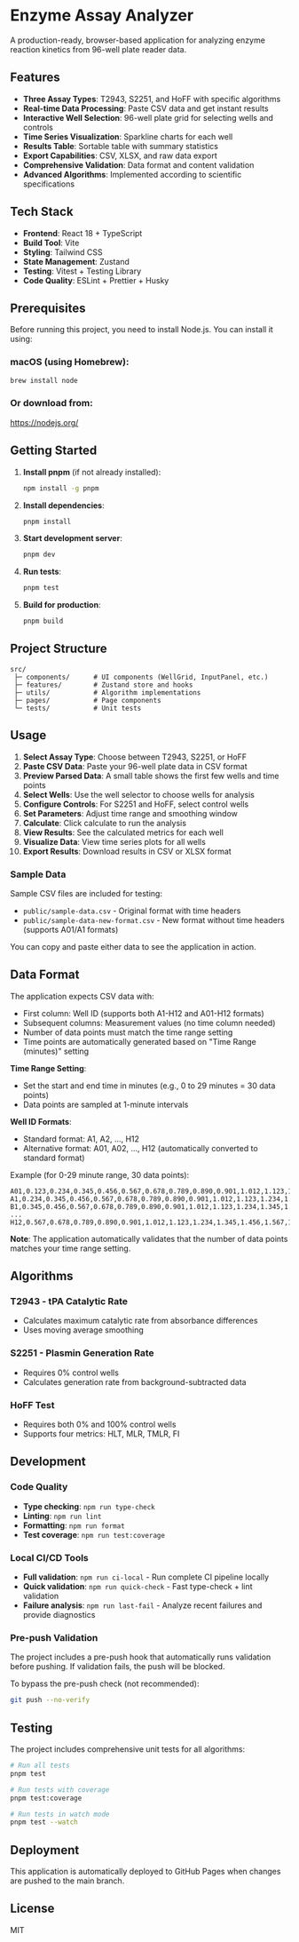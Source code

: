 # Enzyme Assay Analyzer

A production-ready, browser-based application for analyzing enzyme reaction kinetics from 96-well plate reader data.

## Features

- **Three Assay Types**: T2943, S2251, and HoFF with specific algorithms
- **Real-time Data Processing**: Paste CSV data and get instant results
- **Interactive Well Selection**: 96-well plate grid for selecting wells and controls
- **Time Series Visualization**: Sparkline charts for each well
- **Results Table**: Sortable table with summary statistics
- **Export Capabilities**: CSV, XLSX, and raw data export
- **Comprehensive Validation**: Data format and content validation
- **Advanced Algorithms**: Implemented according to scientific specifications

## Tech Stack

- **Frontend**: React 18 + TypeScript
- **Build Tool**: Vite
- **Styling**: Tailwind CSS
- **State Management**: Zustand
- **Testing**: Vitest + Testing Library
- **Code Quality**: ESLint + Prettier + Husky

## Prerequisites

Before running this project, you need to install Node.js. You can install it using:

### macOS (using Homebrew):
```bash
brew install node
```

### Or download from:
https://nodejs.org/

## Getting Started

1. **Install pnpm** (if not already installed):
   ```bash
   npm install -g pnpm
   ```

2. **Install dependencies**:
   ```bash
   pnpm install
   ```

3. **Start development server**:
   ```bash
   pnpm dev
   ```

4. **Run tests**:
   ```bash
   pnpm test
   ```

5. **Build for production**:
   ```bash
   pnpm build
   ```

## Project Structure

```
src/
 ├─ components/      # UI components (WellGrid, InputPanel, etc.)
 ├─ features/        # Zustand store and hooks
 ├─ utils/           # Algorithm implementations
 ├─ pages/           # Page components
 └─ tests/           # Unit tests
```

## Usage

1. **Select Assay Type**: Choose between T2943, S2251, or HoFF
2. **Paste CSV Data**: Paste your 96-well plate data in CSV format
3. **Preview Parsed Data**: A small table shows the first few wells and time points
4. **Select Wells**: Use the well selector to choose wells for analysis
5. **Configure Controls**: For S2251 and HoFF, select control wells
6. **Set Parameters**: Adjust time range and smoothing window
7. **Calculate**: Click calculate to run the analysis
8. **View Results**: See the calculated metrics for each well
9. **Visualize Data**: View time series plots for all wells
10. **Export Results**: Download results in CSV or XLSX format

### Sample Data

Sample CSV files are included for testing:
- `public/sample-data.csv` - Original format with time headers
- `public/sample-data-new-format.csv` - New format without time headers (supports A01/A1 formats)

You can copy and paste either data to see the application in action.

## Data Format

The application expects CSV data with:
- First column: Well ID (supports both A1-H12 and A01-H12 formats)
- Subsequent columns: Measurement values (no time column needed)
- Number of data points must match the time range setting
- Time points are automatically generated based on "Time Range (minutes)" setting

**Time Range Setting**: 
- Set the start and end time in minutes (e.g., 0 to 29 minutes = 30 data points)
- Data points are sampled at 1-minute intervals

**Well ID Formats**:
- Standard format: A1, A2, ..., H12
- Alternative format: A01, A02, ..., H12 (automatically converted to standard format)

Example (for 0-29 minute range, 30 data points):
```csv
A01,0.123,0.234,0.345,0.456,0.567,0.678,0.789,0.890,0.901,1.012,1.123,1.234,1.345,1.456,1.567,1.678,1.789,1.890,1.901,2.012,2.123,2.234,2.345,2.456,2.567,2.678,2.789,2.890,2.901,3.012
A1,0.234,0.345,0.456,0.567,0.678,0.789,0.890,0.901,1.012,1.123,1.234,1.345,1.456,1.567,1.678,1.789,1.890,1.901,2.012,2.123,2.234,2.345,2.456,2.567,2.678,2.789,2.890,2.901,3.012,3.123
B1,0.345,0.456,0.567,0.678,0.789,0.890,0.901,1.012,1.123,1.234,1.345,1.456,1.567,1.678,1.789,1.890,1.901,2.012,2.123,2.234,2.345,2.456,2.567,2.678,2.789,2.890,2.901,3.012,3.123,3.234
...
H12,0.567,0.678,0.789,0.890,0.901,1.012,1.123,1.234,1.345,1.456,1.567,1.678,1.789,1.890,1.901,2.012,2.123,2.234,2.345,2.456,2.567,2.678,2.789,2.890,2.901,3.012,3.123,3.234,3.345,3.456
```

**Note**: The application automatically validates that the number of data points matches your time range setting.

## Algorithms

### T2943 - tPA Catalytic Rate
- Calculates maximum catalytic rate from absorbance differences
- Uses moving average smoothing

### S2251 - Plasmin Generation Rate
- Requires 0% control wells
- Calculates generation rate from background-subtracted data

### HoFF Test
- Requires both 0% and 100% control wells
- Supports four metrics: HLT, MLR, TMLR, FI

## Development

### Code Quality
- **Type checking**: `npm run type-check`
- **Linting**: `npm run lint`
- **Formatting**: `npm run format`
- **Test coverage**: `npm run test:coverage`

### Local CI/CD Tools
- **Full validation**: `npm run ci-local` - Run complete CI pipeline locally
- **Quick validation**: `npm run quick-check` - Fast type-check + lint validation
- **Failure analysis**: `npm run last-fail` - Analyze recent failures and provide diagnostics

### Pre-push Validation
The project includes a pre-push hook that automatically runs validation before pushing. If validation fails, the push will be blocked.

To bypass the pre-push check (not recommended):
```bash
git push --no-verify
```

## Testing

The project includes comprehensive unit tests for all algorithms:

```bash
# Run all tests
pnpm test

# Run tests with coverage
pnpm test:coverage

# Run tests in watch mode
pnpm test --watch
```

## Deployment

This application is automatically deployed to GitHub Pages when changes are pushed to the main branch.

## License

MIT
